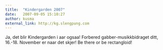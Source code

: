 ```yaml
---
title:  "Kindergarden 2007"
date:   2007-09-05 15:10:27
author: kusma
external_link: http://kg.slengpung.com
---
```

Ja, det blir Kindergarden i aar ogsaa! Forbered gabber-musikkbidraget
ditt, 16.-18. November er naar det skjer! Be there or be rectangloid!

